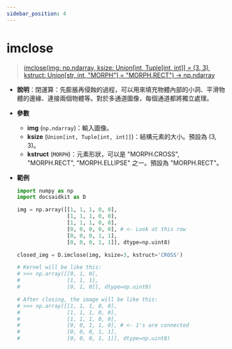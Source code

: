 ```yaml
---
sidebar_position: 4
---
```


# imclose

>[imclose(img: np.ndarray, ksize: Union[int, Tuple[int, int]] = (3, 3), kstruct: Union[str, int, "MORPH"] = "MORPH.RECT") -> np.ndarray](https://github.com/DocsaidLab/DocsaidKit/blob/012540eebaebb2718987dd3ec0f7dcf40f403caa/docsaidkit/vision/morphology.py#L105)

- **說明**：閉運算：先膨脹再侵蝕的過程，可以用來填充物體內部的小洞、平滑物體的邊緣、連接兩個物體等。對於多通道圖像，每個通道都將獨立處理。

- **參數**

    - **img** (`np.ndarray`)：輸入圖像。
    - **ksize** (`Union[int, Tuple[int, int]]`)：結構元素的大小。預設為 (3, 3)。
    - **kstruct** (`MORPH`)：元素形狀，可以是 "MORPH.CROSS", "MORPH.RECT", "MORPH.ELLIPSE" 之一。預設為 "MORPH.RECT"。

- **範例**

    ```python
    import numpy as np
    import docsaidkit as D

    img = np.array([[1, 1, 1, 0, 0],
                    [1, 1, 1, 0, 0],
                    [1, 1, 1, 0, 0],
                    [0, 0, 0, 0, 0], # <- Look at this row
                    [0, 0, 0, 1, 1],
                    [0, 0, 0, 1, 1]], dtype=np.uint8)

    closed_img = D.imclose(img, ksize=3, kstruct='CROSS')

    # Kernel will be like this:
    # >>> np.array([[0, 1, 0],
    #               [1, 1, 1],
    #               [0, 1, 0]], dtype=np.uint8)

    # After closing, the image will be like this:
    # >>> np.array([[1, 1, 1, 0, 0],
    #               [1, 1, 1, 0, 0],
    #               [1, 1, 1, 0, 0],
    #               [0, 0, 1, 1, 0], # <- 1's are connected
    #               [0, 0, 0, 1, 1],
    #               [0, 0, 0, 1, 1]], dtype=np.uint8)
    ```
